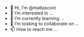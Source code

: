 - 👋 Hi, I’m @matiascoin
- 👀 I’m interested in ...
- 🌱 I’m currently learning ...
- 💞️ I’m looking to collaborate on ...
- 📫 How to reach me ...

<!---
matiascoin/matiascoin is a ✨ special ✨ repository because its `README.md` (this file) appears on your GitHub profile.
You can click the Preview link to take a look at your changes.
--->
